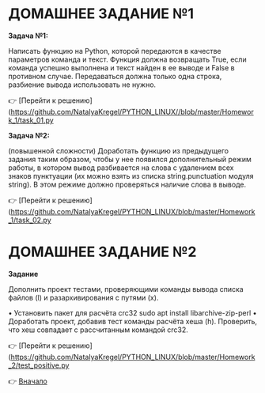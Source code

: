 <a id="return"></a>


# ДОМАШНЕЕ ЗАДАНИЕ №1

**Задача №1:**

Написать функцию на Python, которой передаются в качестве параметров команда и текст.
Функция должна возвращать True, если команда успешно выполнена и текст найден в ее выводе
и False в противном случае. Передаваться должна только одна строка, разбиение вывода использовать не нужно.

:point_right: [Перейти к решению](https://github.com/NatalyaKregel/PYTHON_LINUX//blob/master/Homework_1/task_01.py

**Задача №2:**

(повышенной сложности) 
Доработать функцию из предыдущего задания таким образом,
чтобы у нее появился дополнительный режим работы, в котором вывод разбивается на слова
с удалением всех знаков пунктуации (их можно взять из списка string.punctuation модуля string).
В этом режиме должно проверяться наличие слова в выводе.

:point_right: [Перейти к решению](https://github.com/NatalyaKregel/PYTHON_LINUX/blob/master/Homework_1/task_02.py



# ДОМАШНЕЕ ЗАДАНИЕ №2


**Задание**

Дополнить проект тестами, проверяющими команды вывода списка файлов (l) и разархивирования с путями (x).


• Установить пакет для расчёта crc32 sudo apt install libarchive-zip-perl
• Доработать проект, добавив тест команды расчёта хеша (h). Проверить, что хеш совпадает с рассчитанным командой crc32.


:point_right: [Перейти к решению](https://github.com/NatalyaKregel/PYTHON_LINUX/blob/master/Homework_2/test_positive.py



:point_right: [Вначало](#return "Вернуться вначало")
